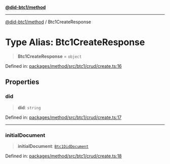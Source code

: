 [**@did-btc1/method**](../README.md)

***

[@did-btc1/method](../globals.md) / Btc1CreateResponse

# Type Alias: Btc1CreateResponse

> **Btc1CreateResponse** = `object`

Defined in: [packages/method/src/btc1/crud/create.ts:16](https://github.com/dcdpr/did-btc1-js/blob/751aedd75738c26882a2149e644ae32b9e424707/packages/method/src/btc1/crud/create.ts#L16)

## Properties

### did

> **did**: `string`

Defined in: [packages/method/src/btc1/crud/create.ts:17](https://github.com/dcdpr/did-btc1-js/blob/751aedd75738c26882a2149e644ae32b9e424707/packages/method/src/btc1/crud/create.ts#L17)

***

### initialDocument

> **initialDocument**: [`Btc1DidDocument`](../classes/Btc1DidDocument.md)

Defined in: [packages/method/src/btc1/crud/create.ts:18](https://github.com/dcdpr/did-btc1-js/blob/751aedd75738c26882a2149e644ae32b9e424707/packages/method/src/btc1/crud/create.ts#L18)
